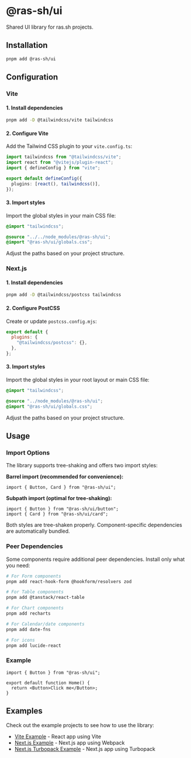 # @ras-sh/ui

Shared UI library for ras.sh projects.

## Installation

```bash
pnpm add @ras-sh/ui
```

## Configuration

### Vite

#### 1. Install dependencies

```bash
pnpm add -D @tailwindcss/vite tailwindcss
```

#### 2. Configure Vite

Add the Tailwind CSS plugin to your `vite.config.ts`:

```ts
import tailwindcss from "@tailwindcss/vite";
import react from "@vitejs/plugin-react";
import { defineConfig } from "vite";

export default defineConfig({
  plugins: [react(), tailwindcss()],
});
```

#### 3. Import styles

Import the global styles in your main CSS file:

```css
@import "tailwindcss";

@source "../../node_modules/@ras-sh/ui";
@import "@ras-sh/ui/globals.css";
```

Adjust the paths based on your project structure.

### Next.js

#### 1. Install dependencies

```bash
pnpm add -D @tailwindcss/postcss tailwindcss
```

#### 2. Configure PostCSS

Create or update `postcss.config.mjs`:

```js
export default {
  plugins: {
    "@tailwindcss/postcss": {},
  },
};
```

#### 3. Import styles

Import the global styles in your root layout or main CSS file:

```css
@import "tailwindcss";

@source "../node_modules/@ras-sh/ui";
@import "@ras-sh/ui/globals.css";
```

Adjust the paths based on your project structure.

## Usage

### Import Options

The library supports tree-shaking and offers two import styles:

**Barrel import (recommended for convenience):**
```tsx
import { Button, Card } from "@ras-sh/ui";
```

**Subpath import (optimal for tree-shaking):**
```tsx
import { Button } from "@ras-sh/ui/button";
import { Card } from "@ras-sh/ui/card";
```

Both styles are tree-shaken properly. Component-specific dependencies are automatically bundled.

### Peer Dependencies

Some components require additional peer dependencies. Install only what you need:

```bash
# For Form components
pnpm add react-hook-form @hookform/resolvers zod

# For Table components
pnpm add @tanstack/react-table

# For Chart components
pnpm add recharts

# For Calendar/date components
pnpm add date-fns

# For icons
pnpm add lucide-react
```

### Example

```tsx
import { Button } from "@ras-sh/ui";

export default function Home() {
  return <Button>Click me</Button>;
}
```

## Examples

Check out the example projects to see how to use the library:

- [Vite Example](./examples/vite) - React app using Vite
- [Next.js Example](./examples/nextjs) - Next.js app using Webpack
- [Next.js Turbopack Example](./examples/nextjs-turbopack) - Next.js app using Turbopack
